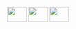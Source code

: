 ##

 <div style="display: inline_block"><br>
   <img align="center" height="35" width="45" src="https://cdn.jsdelivr.net/gh/devicons/devicon/icons/html5/html5-original.svg" />
   <img align="center" height="35" width="45" src="https://cdn.jsdelivr.net/gh/devicons/devicon/icons/css3/css3-original.svg" />
   <img align="center" height="35" width="45" src="https://cdn.jsdelivr.net/gh/devicons/devicon/icons/javascript/javascript-original.svg" /> 
 </div>
  
##

